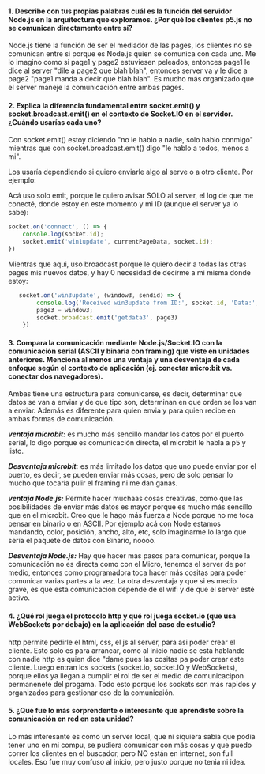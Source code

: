 #### 1. Describe con tus propias palabras cuál es la función del servidor Node.js en la arquitectura que exploramos. ¿Por qué los clientes p5.js no se comunican directamente entre sí?
Node.js tiene la función de ser el mediador de las pages, los clientes no se comunican entre si porque es Node.js quien se comunica con cada uno. Me lo imagino como si page1 y page2 estuviesen peleados, entonces page1 le dice al server "dile a page2 que blah blah", entonces server va y le dice a page2 "page1 manda a decir que blah blah". Es mucho más organizado que el server maneje la comunicación entre ambas pages.

#### 2. Explica la diferencia fundamental entre socket.emit() y socket.broadcast.emit() en el contexto de Socket.IO en el servidor. ¿Cuándo usarías cada uno?
Con socket.emit() estoy diciendo "no le hablo a nadie, solo hablo conmigo" mientras que con socket.broadcast.emit() digo "le hablo a todos, menos a mi". 

Los usaría dependiendo si quiero enviarle algo al serve o a otro cliente. Por ejemplo:

Acá uso solo emit, porque le quiero avisar SOLO al server, el log de que me conecté, donde estoy en este momento y mi ID (aunque el server ya lo sabe):

```js
socket.on('connect', () => {
    console.log(socket.id);
    socket.emit('win1update', currentPageData, socket.id);
})
```

Mientras que aqui, uso broadcast porque le quiero decir a todas las otras pages mis nuevos datos, y hay 0 necesidad de decirme a mi misma donde estoy:

```js
   socket.on('win3update', (window3, sendid) => {
        console.log('Received win3update from ID:', socket.id, 'Data:', window3);
        page3 = window3;
        socket.broadcast.emit('getdata3', page3)
    })
```

#### 3. Compara la comunicación mediante Node.js/Socket.IO con la comunicación serial (ASCII y binaria con framing) que viste en unidades anteriores. Menciona al menos una ventaja y una desventaja de cada enfoque según el contexto de aplicación (ej. conectar micro:bit vs. conectar dos navegadores).

Ambas tiene una estructura para comunicarse, es decir, determinar que datos se van a enviar y de que tipo son, determinan en que orden se los van a enviar. Además es diferente para quien envia y para quien recibe en ambas formas de comunicación.

***ventaja microbit:*** es mucho más sencillo mandar los datos por el puerto serial, lo digo porque es comunicación directa, el microbit le habla a p5 y listo.

***Desventaja microbit:*** es más limitado los datos que uno puede enviar por el puerto, es decir, se pueden enviar más cosas, pero de solo pensar lo mucho que tocaría pulir el framing ni me dan ganas.

***ventaja Node.js:*** Permite hacer muchaas cosas creativas, como que las posibilidades de enviar más datos es mayor porque es mucho más sencillo que en el microbit. Creo que le hago más fuerza a Node porque no me toca pensar en binario o en ASCII. Por ejemplo acá con Node estamos mandando, color, posición, ancho, alto, etc, solo imaginarme lo largo que sería el paquete de datos con Binario, noooo.

***Desventaja Node.js:*** Hay que hacer más pasos para comunicar, porque la comunicación no es directa como con el Micro, tenemos el server de por medio, entonces como programadora toca hacer más cositas para poder comunicar varias partes a la vez. La otra desventaja y que si es medio grave, es que esta comunicación depende de el wifi y de que el server esté activo.


#### 4. ¿Qué rol juega el protocolo http y qué rol juega socket.io (que usa WebSockets por debajo) en la aplicación del caso de estudio?
http permite pedirle el html, css, el js al server, para asi poder crear el cliente. Esto solo es para arrancar, como al inicio nadie se está hablando con nadie http es quien dice "dame pues las cositas pa poder crear este cliente. Luego entran los sockets (socket.io, socket.IO y WebSockets), porque ellos ya llegan a cumplir el rol de ser el medio de comunicacipon permanenete del progama. Todo esto porque los sockets son más rapidos y organizados para gestionar eso de la comunicaión.


#### 5. ¿Qué fue lo más sorprendente o interesante que aprendiste sobre la comunicación en red en esta unidad?
Lo más interesante es como un server local, que ni siquiera sabia que podia tener uno en mi compu, se pudiera comunicar con más cosas y que puedo correr los clientes en el buscador, pero NO están en internet, son full locales. Eso fue muy confuso al inicio, pero justo porque no tenia ni idea.
